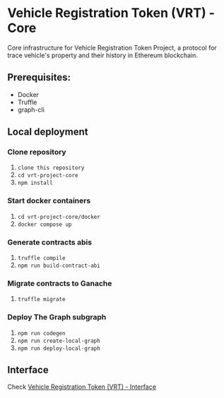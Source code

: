 # Vehicle Registration Token (VRT) - Core

Core infrastructure for Vehicle Registration Token Project, a protocol for trace vehicle's property and their history in Ethereum blockchain.

## Prerequisites:

-   Docker
-   Truffle
-   graph-cli

## Local deployment

### Clone repository

1. `clone this repository`
2. `cd vrt-project-core`
3. `npm install`

### Start docker containers

1. `cd vrt-project-core/docker`
2. `docker compose up`

### Generate contracts abis

1. `truffle compile`
2. `npm run build-contract-abi`

### Migrate contracts to Ganache

1. `truffle migrate`

### Deploy The Graph subgraph

1. `npm run codegen`
2. `npm run create-local-graph`
3. `npm run deploy-local-graph`

## Interface

Check [Vehicle Registration Token (VRT) - Interface](https://github.com/1M4nt0/tesi-uniud-2022-interface)
